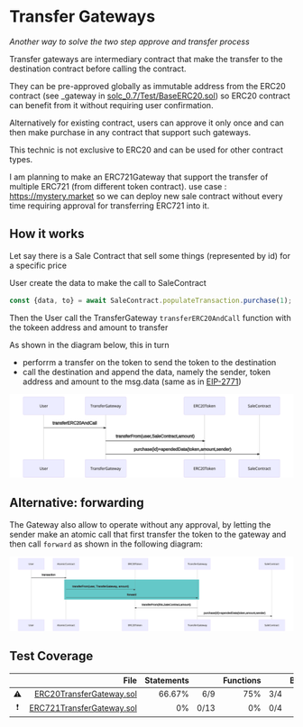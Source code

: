 # Transfer Gateways

_Another way to solve the two step approve and transfer process_

Transfer gateways are intermediary contract that make the transfer to the destination contract before calling the contract.

They can be pre-approved globally as immutable address from the ERC20 contract (see \_gateway in [solc_0.7/Test/BaseERC20.sol](solc_0.7/Test/BaseERC20.sol)) so ERC20 contract can benefit from it without requiring user confirmation.

Alternatively for existing contract, users can approve it only once and can then make purchase in any contract that support such gateways.

This technic is not exclusive to ERC20 and can be used for other contract types.

I am planning to make an ERC721Gateway that support the transfer of multiple ERC721 (from different token contract). use case : https://mystery.market so we can deploy new sale contract without every time requiring approval for transferring ERC721 into it.

## How it works

Let say there is a Sale Contract that sell some things (represented by id) for a specific price

User create the data to make the call to SaleContract

```js
const {data, to} = await SaleContract.populateTransaction.purchase(1);
```

Then the User call the TransferGateway `transferERC20AndCall` function with the tokeen address and amount to transfer

As shown in the diagram below, this in turn

- perforrm a transfer on the token to send the token to the destination
- call the destination and append the data, namely the sender, token address and amount to the msg.data (same as in [EIP-2771](https://eips.ethereum.org/EIPS/eip-2771))

![Diagram](diagram_transferERC20AndCall.svg)

<!--
```
sequenceDiagram
	User->>TransferGateway:transferERC20AndCall
    TransferGateway->>ERC20Token: transferFrom(user,SaleContract,amount)
	TransferGateway->>SaleContract: purchase(id)+apendedData(token,amount,sender)
```
-->

## Alternative: forwarding

The Gateway also allow to operate without any approval, by letting the sender make an atomic call that first transfer the token to the gateway and then call `forward` as shown in the following diagram:

![Diagram](diagram_forward.svg)

<!--
```
sequenceDiagram
	User->>AtomicContract:transaction
    rect rgb(100, 200, 200)
    AtomicContract->>ERC20Token: transferFrom(user, TransferGateway, amount)
    AtomicContract->>TransferGateway:forward
    end
    TransferGateway->>ERC20Token: transferFrom(this,SaleContract,amount)
	TransferGateway->>SaleContract: purchase(id)+apendedData(token,amount,sender)
```
-->
<!--BEGIN_TEST_COVERAGE_SUMMARY-->

## Test Coverage

|     | File | Statements |     | Functions |     | Branches |     | Lines |     |
| :-: | ---: | ---------: | --: | --------: | --: | -------: | --: | ----: | --: |
| :warning: | [ERC20TransferGateway.sol](src/solc_0.7/ERC20TransferGateway.sol) | 66.67% | 6/9 | 75% | 3/4 | - | - | 66.67% | 6/9 |
| :exclamation: | [ERC721TransferGateway.sol](src/solc_0.7/ERC721TransferGateway.sol) | 0% | 0/13 | 0% | 0/4 | - | - | 0% | 0/13 |

<!--END_TEST_COVERAGE_SUMMARY-->
